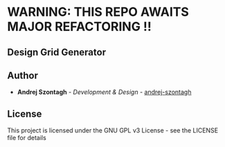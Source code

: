
# **WARNING: THIS REPO AWAITS MAJOR REFACTORING !!**

## Design Grid Generator

## Author

* **Andrej Szontagh** - *Development & Design* - [andrej-szontagh](https://github.com/andrej-szontagh)

## License

This project is licensed under the GNU GPL v3 License - see the LICENSE file for details
